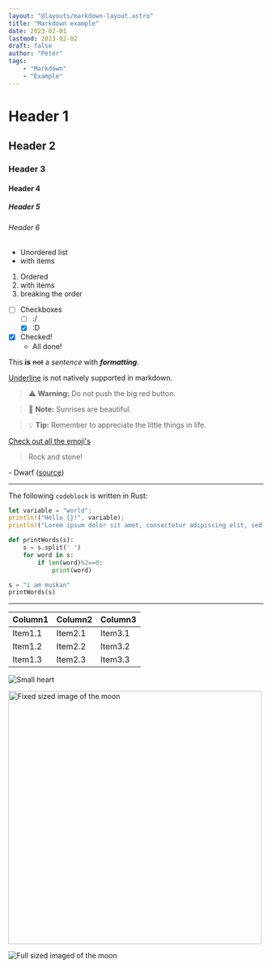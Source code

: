 ```yaml
---
layout: "@layouts/markdown-layout.astro"
title: "Markdown example"
date: 2023-02-01
lastmod: 2023-02-02
draft: false
author: "Peter"
tags:
    - "Markdown"
    - "Example"
---
```


# Header 1

## Header 2

### Header 3

#### Header 4

##### Header 5

###### Header 6

-   Unordered list
-   with items

1. Ordered
1. with items
1. breaking the order

- [ ] Checkboxes
    - [ ] :/
    - [x] :D
- [x] Checked!
    - All done!

This **is** ~~not~~ a _sentence_ with **_formatting_**.

<ins>Underline</ins> is not natively supported in markdown.

[Spooky comments!]: #

> :warning: **Warning:** Do not push the big red button.

> :memo: **Note:** Sunrises are beautiful.

> :bulb: **Tip:** Remember to appreciate the little things in life.

[Check out all the emoji's](./emojis)

> Rock and stone!

\- Dwarf ([source](#header-6))

---

The following `codeblock` is written in Rust:

```rust
let variable = "world";
println!("Hello {}!", variable);
println!("Lorem ipsum dolor sit amet, consectetur adipiscing elit, sed do eiusmod tempor incididunt ut labore et dolore magna aliqua. Id nibh tortor id aliquet lectus proin nibh nisl. Pharetra magna ac placerat vestibulum lectus mauris ultrices eros in. Ultrices mi tempus imperdiet nulla malesuada. Diam maecenas ultricies mi eget. Augue ut lectus arcu bibendum at varius vel pharetra. Non nisi est sit amet facilisis magna. Suscipit tellus mauris a diam maecenas sed enim ut. Curabitur gravida arcu ac tortor dignissim convallis. Justo donec enim diam vulputate ut pharetra sit amet aliquam. Felis bibendum ut tristique et egestas quis ipsum suspendisse. Dui id ornare arcu odio ut sem nulla. Egestas diam in arcu cursus euismod quis. Tempor orci eu lobortis elementum nibh tellus. Posuere urna nec tincidunt praesent semper feugiat nibh sed. Neque egestas congue quisque egestas diam in. Mi in nulla posuere sollicitudin aliquam ultrices sagittis orci. Egestas purus viverra accumsan in nisl nisi scelerisque. Vestibulum lorem sed risus ultricies tristique nulla aliquet. Urna porttitor rhoncus dolor purus. Feugiat in fermentum posuere urna nec. Nisi scelerisque eu ultrices vitae. Mattis molestie a iaculis at erat pellentesque adipiscing. Pharetra pharetra massa massa ultricies mi quis. Ultricies lacus sed turpis tincidunt id aliquet risus feugiat in. Tortor at risus viverra adipiscing at in. Auctor augue mauris augue neque.");
```

```python:even_words.py
def printWords(s):
    s = s.split(' ')
    for word in s:
        if len(word)%2==0:
            print(word)

s = "i am muskan"
printWords(s)
```

---

| Column1 | Column2 | Column3 |
| ------- | ------- | ------- |
| Item1.1 | Item2.1 | Item3.1 |
| Item1.2 | Item2.2 | Item3.2 |
| Item1.3 | Item2.3 | Item3.3 |

![Small heart](https://external-content.duckduckgo.com/iu/?u=https%3A%2F%2Fcdn.pixabay.com%2Fphoto%2F2017%2F09%2F23%2F16%2F33%2Fpixel-heart-2779422__180.png&f=1&nofb=1&ipt=697a0bdc8b439cddc2a3b4e584a47feb5830a933a583192a3357b6c53bc772ae&ipo=images)

<img alt="Fixed sized image of the moon" width="500px" src="https://external-content.duckduckgo.com/iu/?u=https%3A%2F%2Fimages.pexels.com%2Fphotos%2F47367%2Ffull-moon-moon-bright-sky-47367.jpeg%3Fcs%3Dsrgb%26dl%3Dsky-space-moon-astronomy-47367.jpg%26fm%3Djpg&f=1&nofb=1&ipt=4244809d84d9bb1dd9cb08284ed3364db20cd064dcba30d56d6927a0cd547425&ipo=images"/>

![Full sized imaged of the moon](https://external-content.duckduckgo.com/iu/?u=https%3A%2F%2Fimages.pexels.com%2Fphotos%2F47367%2Ffull-moon-moon-bright-sky-47367.jpeg%3Fcs%3Dsrgb%26dl%3Dsky-space-moon-astronomy-47367.jpg%26fm%3Djpg&f=1&nofb=1&ipt=4244809d84d9bb1dd9cb08284ed3364db20cd064dcba30d56d6927a0cd547425&ipo=images)
